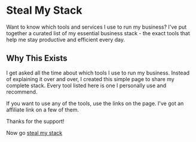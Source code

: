 # Steal My Stack

Want to know which tools and services I use to run my business? I've put together a curated list of my essential business stack - the exact tools that help me stay productive and efficient every day.

## Why This Exists

I get asked all the time about which tools I use to run my business. Instead of explaining it over and over, I created this simple page to share my complete stack. Every tool listed here is one I personally use and recommend.

If you want to use any of the tools, use the links on the page. I've got an affiliate link on a few of them.

Thanks for the support!

Now go [steal my stack](https://steven-the-qa.github.io/steal-my-stack)